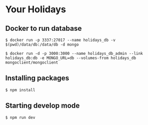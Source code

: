 # Your Holidays


## Docker to run database

``$ docker run -p 3337:27017 --name holidays_db -v $(pwd)/data/db:/data/db -d mongo``

``$ docker run -d -p 3000:3000 --name holidays_db_admin --link holidays_db:db -e MONGO_URL=db --volumes-from holidays_db mongoclient/mongoclient``


## Installing packages
``
$ npm install
``

## Starting develop mode
``
$ npm run dev
``

